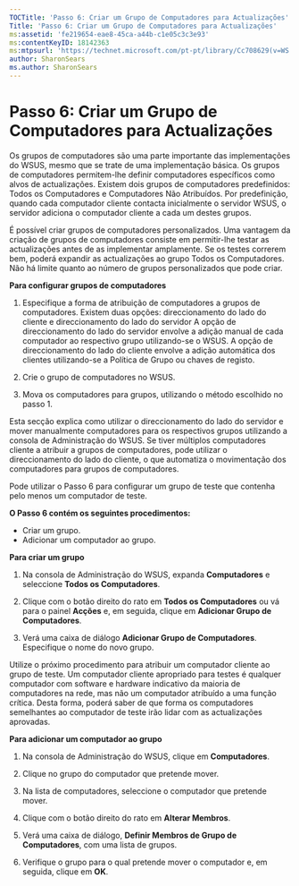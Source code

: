 ```yaml
---
TOCTitle: 'Passo 6: Criar um Grupo de Computadores para Actualizações'
Title: 'Passo 6: Criar um Grupo de Computadores para Actualizações'
ms:assetid: 'fe219654-eae8-45ca-a44b-c1e05c3c3e93'
ms:contentKeyID: 18142363
ms:mtpsurl: 'https://technet.microsoft.com/pt-pt/library/Cc708629(v=WS.10)'
author: SharonSears
ms.author: SharonSears
---
```


Passo 6: Criar um Grupo de Computadores para Actualizações
==========================================================

Os grupos de computadores são uma parte importante das implementações do WSUS, mesmo que se trate de uma implementação básica. Os grupos de computadores permitem-lhe definir computadores específicos como alvos de actualizações. Existem dois grupos de computadores predefinidos: Todos os Computadores e Computadores Não Atribuídos. Por predefinição, quando cada computador cliente contacta inicialmente o servidor WSUS, o servidor adiciona o computador cliente a cada um destes grupos.

É possível criar grupos de computadores personalizados. Uma vantagem da criação de grupos de computadores consiste em permitir-lhe testar as actualizações antes de as implementar amplamente. Se os testes correrem bem, poderá expandir as actualizações ao grupo Todos os Computadores. Não há limite quanto ao número de grupos personalizados que pode criar.

**Para configurar grupos de computadores**
1.  Especifique a forma de atribuição de computadores a grupos de computadores. Existem duas opções: direccionamento do lado do cliente e direccionamento do lado do servidor A opção de direccionamento do lado do servidor envolve a adição manual de cada computador ao respectivo grupo utilizando-se o WSUS. A opção de direccionamento do lado do cliente envolve a adição automática dos clientes utilizando-se a Política de Grupo ou chaves de registo.

2.  Crie o grupo de computadores no WSUS.

3.  Mova os computadores para grupos, utilizando o método escolhido no passo 1.

Esta secção explica como utilizar o direccionamento do lado do servidor e mover manualmente computadores para os respectivos grupos utilizando a consola de Administração do WSUS. Se tiver múltiplos computadores cliente a atribuir a grupos de computadores, pode utilizar o direccionamento do lado do cliente, o que automatiza o movimentação dos computadores para grupos de computadores.

Pode utilizar o Passo 6 para configurar um grupo de teste que contenha pelo menos um computador de teste.

**O Passo 6 contém os seguintes procedimentos:**

-   Criar um grupo.
-   Adicionar um computador ao grupo.

**Para criar um grupo**
1.  Na consola de Administração do WSUS, expanda **Computadores** e seleccione **Todos os Computadores**.

2.  Clique com o botão direito do rato em **Todos os Computadores** ou vá para o painel **Acções** e, em seguida, clique em **Adicionar Grupo de Computadores**.

3.  Verá uma caixa de diálogo **Adicionar Grupo de Computadores**. Especifique o nome do novo grupo.

Utilize o próximo procedimento para atribuir um computador cliente ao grupo de teste. Um computador cliente apropriado para testes é qualquer computador com software e hardware indicativo da maioria de computadores na rede, mas não um computador atribuído a uma função crítica. Desta forma, poderá saber de que forma os computadores semelhantes ao computador de teste irão lidar com as actualizações aprovadas.

**Para adicionar um computador ao grupo**
1.  Na consola de Administração do WSUS, clique em **Computadores**.

2.  Clique no grupo do computador que pretende mover.

3.  Na lista de computadores, seleccione o computador que pretende mover.

4.  Clique com o botão direito do rato em **Alterar Membros**.

5.  Verá uma caixa de diálogo, **Definir Membros de Grupo de Computadores**, com uma lista de grupos.

6.  Verifique o grupo para o qual pretende mover o computador e, em seguida, clique em **OK**.
